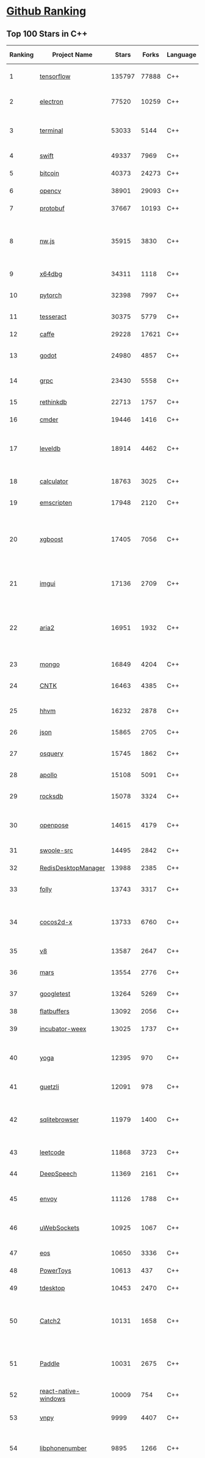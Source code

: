 [Github Ranking](../README.md)
==========

## Top 100 Stars in C\+\+

| Ranking | Project Name | Stars | Forks | Language | Open Issues | Description | Last Commit |
| ------- | ------------ | ----- | ----- | -------- | ----------- | ----------- | ----------- |
| 1 | [tensorflow](https://github.com/tensorflow/tensorflow) | 135797 | 77888 | C++ | 2847 | An Open Source Machine Learning Framework for Everyone | 2019-10-12T09:56:33Z |
| 2 | [electron](https://github.com/electron/electron) | 77520 | 10259 | C++ | 1133 | :electron: Build cross-platform desktop apps with JavaScript, HTML, and CSS | 2019-10-12T00:20:40Z |
| 3 | [terminal](https://github.com/microsoft/terminal) | 53033 | 5144 | C++ | 741 | The new Windows Terminal, and the original Windows console host - all in the same place! | 2019-10-12T08:10:58Z |
| 4 | [swift](https://github.com/apple/swift) | 49337 | 7969 | C++ | 591 | The Swift Programming Language | 2019-10-12T10:12:21Z |
| 5 | [bitcoin](https://github.com/bitcoin/bitcoin) | 40373 | 24273 | C++ | 985 | Bitcoin Core integration/staging tree | 2019-10-12T10:43:10Z |
| 6 | [opencv](https://github.com/opencv/opencv) | 38901 | 29093 | C++ | 1789 | Open Source Computer Vision Library | 2019-10-11T21:10:19Z |
| 7 | [protobuf](https://github.com/protocolbuffers/protobuf) | 37667 | 10193 | C++ | 744 | Protocol Buffers - Google's data interchange format | 2019-10-12T02:05:44Z |
| 8 | [nw.js](https://github.com/nwjs/nw.js) | 35915 | 3830 | C++ | 738 | Call all Node.js modules directly from DOM/WebWorker and enable a new way of writing applications with all Web technologies. | 2019-10-10T02:14:42Z |
| 9 | [x64dbg](https://github.com/x64dbg/x64dbg) | 34311 | 1118 | C++ | 353 | An open-source x64/x32 debugger for windows. | 2019-10-12T02:35:13Z |
| 10 | [pytorch](https://github.com/pytorch/pytorch) | 32398 | 7997 | C++ | 4365 | Tensors and Dynamic neural networks in Python with strong GPU acceleration | 2019-10-12T10:45:49Z |
| 11 | [tesseract](https://github.com/tesseract-ocr/tesseract) | 30375 | 5779 | C++ | 237 | Tesseract Open Source OCR Engine (main repository) | 2019-10-10T23:23:37Z |
| 12 | [caffe](https://github.com/BVLC/caffe) | 29228 | 17621 | C++ | 1063 | Caffe: a fast open framework for deep learning. | 2019-10-01T08:27:42Z |
| 13 | [godot](https://github.com/godotengine/godot) | 24980 | 4857 | C++ | 5621 | Godot Engine – Multi-platform 2D and 3D game engine | 2019-10-12T10:15:54Z |
| 14 | [grpc](https://github.com/grpc/grpc) | 23430 | 5558 | C++ | 892 | The C based gRPC (C++, Python, Ruby, Objective-C, PHP, C#) | 2019-10-12T06:59:27Z |
| 15 | [rethinkdb](https://github.com/rethinkdb/rethinkdb) | 22713 | 1757 | C++ | 1461 | The open-source database for the realtime web. | 2019-10-06T03:57:11Z |
| 16 | [cmder](https://github.com/cmderdev/cmder) | 19446 | 1416 | C++ | 23 | Lovely console emulator package for Windows | 2019-10-10T21:02:54Z |
| 17 | [leveldb](https://github.com/google/leveldb) | 18914 | 4462 | C++ | 122 | LevelDB is a fast key-value storage library written at Google that provides an ordered mapping from string keys to string values. | 2019-10-07T02:22:21Z |
| 18 | [calculator](https://github.com/microsoft/calculator) | 18763 | 3025 | C++ | 133 | Windows Calculator: A simple yet powerful calculator that ships with Windows | 2019-10-11T22:46:54Z |
| 19 | [emscripten](https://github.com/emscripten-core/emscripten) | 17948 | 2120 | C++ | 732 | Emscripten: An LLVM-to-Web Compiler | 2019-10-12T02:16:13Z |
| 20 | [xgboost](https://github.com/dmlc/xgboost) | 17405 | 7056 | C++ | 179 | Scalable, Portable and Distributed Gradient Boosting (GBDT, GBRT or GBM) Library,  for Python, R, Java, Scala, C++ and more. Runs on single machine, Hadoop, Spark, Flink and DataFlow | 2019-10-12T10:20:41Z |
| 21 | [imgui](https://github.com/ocornut/imgui) | 17136 | 2709 | C++ | 448 | Dear ImGui: Bloat-free Immediate Mode Graphical User interface for C++ with minimal dependencies | 2019-10-11T15:42:04Z |
| 22 | [aria2](https://github.com/aria2/aria2) | 16951 | 1932 | C++ | 623 | aria2 is a lightweight multi-protocol & multi-source, cross platform download utility operated in command-line. It supports HTTP/HTTPS, FTP, SFTP, BitTorrent and Metalink. | 2019-10-12T02:46:38Z |
| 23 | [mongo](https://github.com/mongodb/mongo) | 16849 | 4204 | C++ | 41 | The MongoDB Database | 2019-10-12T05:22:21Z |
| 24 | [CNTK](https://github.com/microsoft/CNTK) | 16463 | 4385 | C++ | 780 | Microsoft Cognitive Toolkit (CNTK), an open source deep-learning toolkit | 2019-10-10T23:47:18Z |
| 25 | [hhvm](https://github.com/facebook/hhvm) | 16232 | 2878 | C++ | 876 | A virtual machine for executing programs written in Hack. | 2019-10-12T02:26:27Z |
| 26 | [json](https://github.com/nlohmann/json) | 15865 | 2705 | C++ | 44 | JSON for Modern C++ | 2019-10-09T05:37:44Z |
| 27 | [osquery](https://github.com/osquery/osquery) | 15745 | 1862 | C++ | 607 | SQL powered operating system instrumentation, monitoring, and analytics. | 2019-10-12T04:51:07Z |
| 28 | [apollo](https://github.com/ApolloAuto/apollo) | 15108 | 5091 | C++ | 447 | An open autonomous driving platform | 2019-10-12T03:41:41Z |
| 29 | [rocksdb](https://github.com/facebook/rocksdb) | 15078 | 3324 | C++ | 391 | A library that provides an embeddable, persistent key-value store for fast storage. | 2019-10-12T03:30:18Z |
| 30 | [openpose](https://github.com/CMU-Perceptual-Computing-Lab/openpose) | 14615 | 4179 | C++ | 23 | OpenPose: Real-time multi-person keypoint detection library for body, face, hands, and foot estimation | 2019-10-08T03:54:35Z |
| 31 | [swoole-src](https://github.com/swoole/swoole-src) | 14495 | 2842 | C++ | 69 | 🚀 Coroutine-based concurrency library for PHP | 2019-10-11T13:25:22Z |
| 32 | [RedisDesktopManager](https://github.com/uglide/RedisDesktopManager) | 13988 | 2385 | C++ | 32 | :wrench: Cross-platform GUI management tool for Redis | 2019-10-12T05:02:14Z |
| 33 | [folly](https://github.com/facebook/folly) | 13743 | 3317 | C++ | 187 | An open-source C++ library developed and used at Facebook. | 2019-10-11T22:30:51Z |
| 34 | [cocos2d-x](https://github.com/cocos2d/cocos2d-x) | 13733 | 6760 | C++ | 1350 | Cocos2d-x is a suite of open-source, cross-platform, game-development tools used by millions of developers all over the world. | 2019-10-12T09:01:22Z |
| 35 | [v8](https://github.com/v8/v8) | 13587 | 2647 | C++ | 4 | The official mirror of the V8 Git repository | 2019-10-10T17:52:03Z |
| 36 | [mars](https://github.com/Tencent/mars) | 13554 | 2776 | C++ | 128 | Mars is a cross-platform network component  developed by WeChat. | 2019-10-11T08:36:20Z |
| 37 | [googletest](https://github.com/google/googletest) | 13264 | 5269 | C++ | 138 | Googletest - Google Testing and Mocking Framework | 2019-10-11T22:13:32Z |
| 38 | [flatbuffers](https://github.com/google/flatbuffers) | 13092 | 2056 | C++ | 236 | FlatBuffers: Memory Efficient Serialization Library | 2019-10-12T10:52:21Z |
| 39 | [incubator-weex](https://github.com/apache/incubator-weex) | 13025 | 1737 | C++ | 125 | Apache Weex (Incubating) | 2019-10-12T09:13:34Z |
| 40 | [yoga](https://github.com/facebook/yoga) | 12395 | 970 | C++ | 221 | Yoga is a cross-platform layout engine which implements Flexbox. Follow https://twitter.com/yogalayout for updates. | 2019-10-11T18:23:47Z |
| 41 | [guetzli](https://github.com/google/guetzli) | 12091 | 978 | C++ | 115 | Perceptual JPEG encoder | 2018-10-23T11:02:12Z |
| 42 | [sqlitebrowser](https://github.com/sqlitebrowser/sqlitebrowser) | 11979 | 1400 | C++ | 369 | Official home of the DB Browser for SQLite (DB4S) project. Previously known as "SQLite Database Browser" and "Database Browser for SQLite". Website at:  | 2019-10-10T13:50:22Z |
| 43 | [leetcode](https://github.com/haoel/leetcode) | 11868 | 3723 | C++ | 50 | LeetCode Problems' Solutions  | 2019-10-09T17:20:46Z |
| 44 | [DeepSpeech](https://github.com/mozilla/DeepSpeech) | 11369 | 2161 | C++ | 101 | A TensorFlow implementation of Baidu's DeepSpeech architecture | 2019-10-11T16:13:23Z |
| 45 | [envoy](https://github.com/envoyproxy/envoy) | 11126 | 1788 | C++ | 609 | Cloud-native high-performance edge/middle/service proxy | 2019-10-12T09:42:25Z |
| 46 | [uWebSockets](https://github.com/uNetworking/uWebSockets) | 10925 | 1067 | C++ | 17 | Simple, secure & standards compliant web I/O for the most demanding of applications | 2019-10-09T00:54:44Z |
| 47 | [eos](https://github.com/EOSIO/eos) | 10650 | 3336 | C++ | 265 | An open source smart contract platform  | 2019-10-12T00:23:16Z |
| 48 | [PowerToys](https://github.com/microsoft/PowerToys) | 10613 | 437 | C++ | 328 | Windows system utilities to maximize productivity | 2019-10-11T21:11:30Z |
| 49 | [tdesktop](https://github.com/telegramdesktop/tdesktop) | 10453 | 2470 | C++ | 1130 | Telegram Desktop messaging app | 2019-10-12T09:19:39Z |
| 50 | [Catch2](https://github.com/catchorg/Catch2) | 10131 | 1658 | C++ | 236 | A modern, C++-native, header-only, test framework for unit-tests, TDD and BDD - using C++11, C++14, C++17 and later (or C++03 on the Catch1.x branch) | 2019-10-10T09:55:08Z |
| 51 | [Paddle](https://github.com/PaddlePaddle/Paddle) | 10031 | 2675 | C++ | 1612 | PArallel Distributed Deep LEarning （『飞桨』核心框架，高性能单机、分布式训练和跨平台部署） | 2019-10-12T10:58:19Z |
| 52 | [react-native-windows](https://github.com/microsoft/react-native-windows) | 10009 | 754 | C++ | 459 | A framework for building native Windows apps with React. | 2019-10-12T08:44:16Z |
| 53 | [vnpy](https://github.com/vnpy/vnpy) | 9999 | 4407 | C++ | 18 | 基于Python的开源量化交易平台开发框架 | 2019-10-12T10:37:47Z |
| 54 | [libphonenumber](https://github.com/google/libphonenumber) | 9895 | 1266 | C++ | 88 | Google's common Java, C++ and JavaScript library for parsing, formatting, and validating international phone numbers. | 2019-10-08T04:11:05Z |
| 55 | [LightGBM](https://github.com/microsoft/LightGBM) | 9695 | 2596 | C++ | 46 | A fast, distributed, high performance gradient boosting (GBT, GBDT, GBRT, GBM or MART) framework based on decision tree algorithms, used for ranking, classification and many other machine learning tasks. | 2019-10-11T22:31:43Z |
| 56 | [xbmc](https://github.com/xbmc/xbmc) | 9662 | 5186 | C++ | 566 | Kodi is an award-winning free and open source home theater/media center software and entertainment hub for digital media. With its beautiful interface and powerful skinning engine, it's available for Android, BSD, Linux, macOS, iOS and Windows. | 2019-10-12T10:27:17Z |
| 57 | [foundationdb](https://github.com/apple/foundationdb) | 9551 | 765 | C++ | 373 | FoundationDB - the open source, distributed, transactional key-value store | 2019-10-12T01:31:53Z |
| 58 | [Proton](https://github.com/ValveSoftware/Proton) | 9455 | 331 | C++ | 2106 | Compatibility tool for Steam Play based on Wine and additional components | 2019-10-09T21:23:03Z |
| 59 | [Karabiner-Elements](https://github.com/tekezo/Karabiner-Elements) | 9253 | 570 | C++ | 92 | Karabiner-Elements is a powerful utility for keyboard customization on macOS Sierra (10.12) or later. | 2019-10-05T14:07:32Z |
| 60 | [incubator-brpc](https://github.com/apache/incubator-brpc) | 9236 | 2209 | C++ | 183 | Industrial-grade RPC framework used throughout Baidu, with 1,000,000+ instances and thousands kinds of services, called "baidu-rpc" inside Baidu. | 2019-10-12T09:46:16Z |
| 61 | [hardseed](https://github.com/yangyangwithgnu/hardseed) | 9123 | 1968 | C++ | 35 | SEX IS ZERO (0), so, who wanna be the ONE (1), aha? | 2018-08-25T17:29:23Z |
| 62 | [openage](https://github.com/SFTtech/openage) | 9116 | 878 | C++ | 209 | Free (as in freedom) open source clone of the Age of Empires II engine :rocket: | 2019-10-12T10:21:46Z |
| 63 | [CRYENGINE](https://github.com/CRYTEK/CRYENGINE) | 9086 | 1776 | C++ | 67 | CRYENGINE is a powerful real-time game development platform created by Crytek. | 2019-10-11T15:11:35Z |
| 64 | [turicreate](https://github.com/apple/turicreate) | 9051 | 904 | C++ | 471 | Turi Create simplifies the development of custom machine learning models. | 2019-10-12T00:32:59Z |
| 65 | [AirSim](https://github.com/microsoft/AirSim) | 8994 | 2315 | C++ | 467 | Open source simulator for autonomous vehicles built on Unreal Engine / Unity, from Microsoft AI & Research | 2019-10-11T13:51:08Z |
| 66 | [openalpr](https://github.com/openalpr/openalpr) | 8861 | 2010 | C++ | 434 | Automatic License Plate Recognition library | 2019-10-03T08:29:58Z |
| 67 | [wkhtmltopdf](https://github.com/wkhtmltopdf/wkhtmltopdf) | 8744 | 1229 | C++ | 853 | Convert HTML to PDF using Webkit (QtWebKit) | 2019-08-30T15:40:36Z |
| 68 | [napajs](https://github.com/microsoft/napajs) | 8718 | 316 | C++ | 64 | Napa.js: a multi-threaded JavaScript runtime | 2018-10-30T21:08:57Z |
| 69 | [arangodb](https://github.com/arangodb/arangodb) | 8678 | 591 | C++ | 594 | 🥑 ArangoDB is a native multi-model database with flexible data models for documents, graphs, and key-values. Build high performance applications using a convenient SQL-like query language or JavaScript extensions. | 2019-10-11T22:51:49Z |
| 70 | [mosh](https://github.com/mobile-shell/mosh) | 8659 | 548 | C++ | 225 | Mobile Shell | 2019-10-03T05:56:35Z |
| 71 | [MMKV](https://github.com/Tencent/MMKV) | 8505 | 886 | C++ | 0 | An efficient, small mobile key-value storage framework developed by WeChat. Works on iOS, Android, macOS and Windows. | 2019-09-16T09:42:07Z |
| 72 | [ClickHouse](https://github.com/ClickHouse/ClickHouse) | 8476 | 1480 | C++ | 1085 | ClickHouse is a free analytic DBMS for big data | 2019-10-12T10:06:17Z |
| 73 | [rapidjson](https://github.com/Tencent/rapidjson) | 8360 | 2276 | C++ | 409 | A fast JSON parser/generator for C++ with both SAX/DOM style API | 2019-10-08T02:26:20Z |
| 74 | [yuzu](https://github.com/yuzu-emu/yuzu) | 8349 | 566 | C++ | 172 | Nintendo Switch Emulator | 2019-10-11T18:44:32Z |
| 75 | [watchman](https://github.com/facebook/watchman) | 8347 | 650 | C++ | 86 | Watches files and records, or triggers actions, when they change.  | 2019-10-11T23:50:54Z |
| 76 | [navicat-keygen](https://github.com/DoubleLabyrinth/navicat-keygen) | 8169 | 2064 | C++ | 8 | A keygen for Navicat | 2019-10-03T07:34:10Z |
| 77 | [notepad-plus-plus](https://github.com/notepad-plus-plus/notepad-plus-plus) | 8039 | 2331 | C++ | 1039 | Notepad++ official repository | 2019-10-11T22:54:53Z |
| 78 | [dlib](https://github.com/davisking/dlib) | 8006 | 2403 | C++ | 52 | A toolkit for making real world machine learning and data analysis applications in C++ | 2019-10-11T05:35:31Z |
| 79 | [Sonoff-Tasmota](https://github.com/arendst/Sonoff-Tasmota) | 8005 | 1880 | C++ | 12 | Provide ESP8266 based itead Sonoff with Web, MQTT and OTA firmware using Arduino IDE or PlatformIO | 2019-10-12T09:06:13Z |
| 80 | [filament](https://github.com/google/filament) | 7880 | 534 | C++ | 70 | Filament is a real-time physically based rendering engine for Android, iOS, Windows, Linux, macOS and WASM/WebGL | 2019-10-12T01:15:20Z |
| 81 | [faiss](https://github.com/facebookresearch/faiss) | 7795 | 1433 | C++ | 55 | A library for efficient similarity search and clustering of dense vectors. | 2019-09-27T08:34:47Z |
| 82 | [Magisk](https://github.com/topjohnwu/Magisk) | 7770 | 1192 | C++ | 24 | A Magic Mask to Alter Android System Systemless-ly | 2019-10-12T07:58:52Z |
| 83 | [interview](https://github.com/huihut/interview) | 7761 | 2482 | C++ | 1 | 📚 C/C++ 技术面试基础知识总结，包括语言、程序库、数据结构、算法、系统、网络、链接装载库等知识及面试经验、招聘、内推等信息。 | 2019-10-07T10:38:12Z |
| 84 | [Tars](https://github.com/TarsCloud/Tars) | 7705 | 1864 | C++ | 49 | Tars is a high-performance RPC framework based on name service and Tars protocol, also integrated administration platform, and implemented hosting-service via flexible schedule. | 2019-10-06T00:29:02Z |
| 85 | [horovod](https://github.com/horovod/horovod) | 7641 | 1187 | C++ | 435 | Distributed training framework for TensorFlow, Keras, PyTorch, and Apache MXNet. | 2019-10-11T22:46:38Z |
| 86 | [robomongo](https://github.com/Studio3T/robomongo) | 7640 | 662 | C++ | 650 | Native cross-platform MongoDB management tool | 2019-09-09T15:41:28Z |
| 87 | [devilution](https://github.com/diasurgical/devilution) | 7556 | 905 | C++ | 85 | Diablo devolved - magic behind the 1996 computer game | 2019-10-11T11:34:53Z |
| 88 | [tinyrenderer](https://github.com/ssloy/tinyrenderer) | 7537 | 620 | C++ | 6 | A brief computer graphics / rendering course | 2019-02-20T13:41:57Z |
| 89 | [libfacedetection](https://github.com/ShiqiYu/libfacedetection) | 7520 | 2134 | C++ | 53 | An open source library for face detection in images. The face detection speed can reach 1500FPS.  | 2019-09-24T02:17:18Z |
| 90 | [simdjson](https://github.com/lemire/simdjson) | 7492 | 412 | C++ | 55 | Parsing gigabytes of JSON per second  | 2019-10-12T02:20:12Z |
| 91 | [OpenRCT2](https://github.com/OpenRCT2/OpenRCT2) | 7407 | 828 | C++ | 1265 | An open source re-implementation of RollerCoaster Tycoon 2 🎢 | 2019-10-12T04:00:19Z |
| 92 | [ncnn](https://github.com/Tencent/ncnn) | 7400 | 1952 | C++ | 152 | ncnn is a high-performance neural network inference framework optimized for the mobile platform | 2019-10-12T02:15:42Z |
| 93 | [solidity](https://github.com/ethereum/solidity) | 7319 | 2028 | C++ | 694 | Solidity, the Contract-Oriented Programming Language | 2019-10-12T09:31:32Z |
| 94 | [openFrameworks](https://github.com/openframeworks/openFrameworks) | 7265 | 2318 | C++ | 913 | openFrameworks is a community-developed cross platform toolkit for creative coding in C++. | 2019-10-12T05:35:41Z |
| 95 | [qBittorrent](https://github.com/qbittorrent/qBittorrent) | 7252 | 1270 | C++ | 2672 | qBittorrent BitTorrent client | 2019-10-12T02:42:23Z |
| 96 | [zeal](https://github.com/zealdocs/zeal) | 7245 | 564 | C++ | 139 | Offline documentation browser inspired by Dash | 2019-10-02T05:39:38Z |
| 97 | [shadowsocks-qt5](https://github.com/shadowsocks/shadowsocks-qt5) | 7190 | 2226 | C++ | 69 | A cross-platform shadowsocks GUI client | 2019-01-01T20:28:17Z |
| 98 | [rpcs3](https://github.com/RPCS3/rpcs3) | 7106 | 1205 | C++ | 507 | PS3 emulator/debugger | 2019-10-12T10:49:32Z |
| 99 | [aseprite](https://github.com/aseprite/aseprite) | 7075 | 723 | C++ | 734 | Animated sprite editor & pixel art tool (Windows, macOS, Linux) | 2019-10-11T14:51:44Z |
| 100 | [synergy-core](https://github.com/symless/synergy-core) | 6968 | 1818 | C++ | 290 | Open source core of Synergy, the keyboard and mouse sharing tool | 2019-10-11T11:24:16Z |

